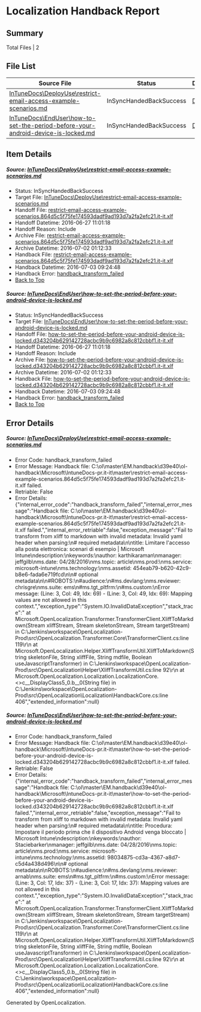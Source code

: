 # <a name='report-top'></a> Localization Handback Report

## Summary
 Total Files | 2

## File List
 Source File | Status | Details 
 ----------- | ------ | ------- 
 [InTuneDocs\DeployUse\restrict-email-access-example-scenarios.md](https://github.com/Microsoft/IntuneDocs-pr/blob/ded7bd6c971a9448ad6e6492ebc5e42dfcb5d76e/InTuneDocs/DeployUse/restrict-email-access-example-scenarios.md) | InSyncHandedBackSuccess | [Details](#962840a608a7b228d5f2519ea566d996bb4e21a4233)
 [InTuneDocs\EndUser\how-to-set-the-period-before-your-android-device-is-locked.md](https://github.com/Microsoft/IntuneDocs-pr/blob/e52ebdd62ca68f1d9226def654961075400184a8/InTuneDocs/EndUser/how-to-set-the-period-before-your-android-device-is-locked.md) | InSyncHandedBackSuccess | [Details](#00fca8673ff1b52535fb6c06a02b38b7879f204f306)

## Item Details
##### <a name='962840a608a7b228d5f2519ea566d996bb4e21a4233'></a> Source: [InTuneDocs\DeployUse\restrict-email-access-example-scenarios.md](https://github.com/Microsoft/IntuneDocs-pr/blob/ded7bd6c971a9448ad6e6492ebc5e42dfcb5d76e/InTuneDocs/DeployUse/restrict-email-access-example-scenarios.md)
* Status: InSyncHandedBackSuccess
* Target File: [InTuneDocs\DeployUse\restrict-email-access-example-scenarios.md](https://github.com/Microsoft/IntuneDocs-pr.it-it/blob/98f381a3a93d9afe8d581b7842c163dd8de8d7c0/InTuneDocs/DeployUse/restrict-email-access-example-scenarios.md)
* Handoff File: [restrict-email-access-example-scenarios.864d5c5f75fe174593dadf9ad193d7a2fa2efc21.it-it.xlf](https://github.com/Microsoft/EM.handoff/blob/bb8bb5b55c525daadcbc67df00caac1cd0effccf/ol-handoff/Microsoft/IntuneDocs-pr.it-it/master/restrict-email-access-example-scenarios.864d5c5f75fe174593dadf9ad193d7a2fa2efc21.it-it.xlf)
* Handoff Datetime: 2016-06-27 11:01:18
* Handoff Reason: Include
* Archive File: [restrict-email-access-example-scenarios.864d5c5f75fe174593dadf9ad193d7a2fa2efc21.it-it.xlf](https://github.com/Microsoft/EM.handoff/blob/1782b02b8d539a4df1456fdc5afe6ed09a574d3a/ol-handoff/Microsoft/IntuneDocs-pr.it-it/master/archive/restrict-email-access-example-scenarios.864d5c5f75fe174593dadf9ad193d7a2fa2efc21.it-it.xlf)
* Archive Datetime: 2016-07-02 01:12:33
* Handback File: [restrict-email-access-example-scenarios.864d5c5f75fe174593dadf9ad193d7a2fa2efc21.it-it.xlf](https://github.com/Microsoft/EM.handback/blob/e3a8355254c8c9abe013c24c5cab0df1f4225864/ol-handback/Microsoft/IntuneDocs-pr.it-it/master/restrict-email-access-example-scenarios.864d5c5f75fe174593dadf9ad193d7a2fa2efc21.it-it.xlf)
* Handback Datetime: 2016-07-03 09:24:48
* Handback Error: [handback_transform_failed](#962840a608a7b228d5f2519ea566d996bb4e21a4233handback_transform_failed)
* [Back to Top](#report-top)

##### <a name='00fca8673ff1b52535fb6c06a02b38b7879f204f306'></a> Source: [InTuneDocs\EndUser\how-to-set-the-period-before-your-android-device-is-locked.md](https://github.com/Microsoft/IntuneDocs-pr/blob/e52ebdd62ca68f1d9226def654961075400184a8/InTuneDocs/EndUser/how-to-set-the-period-before-your-android-device-is-locked.md)
* Status: InSyncHandedBackSuccess
* Target File: [InTuneDocs\EndUser\how-to-set-the-period-before-your-android-device-is-locked.md](https://github.com/Microsoft/IntuneDocs-pr.it-it/blob/566ffb806868649e547a0c2ea17606b887e744ee/InTuneDocs/EndUser/how-to-set-the-period-before-your-android-device-is-locked.md)
* Handoff File: [how-to-set-the-period-before-your-android-device-is-locked.d343204b629142728acbc9b9c6982a8c812cbbf1.it-it.xlf](https://github.com/Microsoft/EM.handoff/blob/bb8bb5b55c525daadcbc67df00caac1cd0effccf/ol-handoff/Microsoft/IntuneDocs-pr.it-it/master/how-to-set-the-period-before-your-android-device-is-locked.d343204b629142728acbc9b9c6982a8c812cbbf1.it-it.xlf)
* Handoff Datetime: 2016-06-27 11:01:18
* Handoff Reason: Include
* Archive File: [how-to-set-the-period-before-your-android-device-is-locked.d343204b629142728acbc9b9c6982a8c812cbbf1.it-it.xlf](https://github.com/Microsoft/EM.handoff/blob/1782b02b8d539a4df1456fdc5afe6ed09a574d3a/ol-handoff/Microsoft/IntuneDocs-pr.it-it/master/archive/how-to-set-the-period-before-your-android-device-is-locked.d343204b629142728acbc9b9c6982a8c812cbbf1.it-it.xlf)
* Archive Datetime: 2016-07-02 01:12:33
* Handback File: [how-to-set-the-period-before-your-android-device-is-locked.d343204b629142728acbc9b9c6982a8c812cbbf1.it-it.xlf](https://github.com/Microsoft/EM.handback/blob/40c8a41782d41fdbb03701923efd61b69c669687/ol-handback/Microsoft/IntuneDocs-pr.it-it/master/how-to-set-the-period-before-your-android-device-is-locked.d343204b629142728acbc9b9c6982a8c812cbbf1.it-it.xlf)
* Handback Datetime: 2016-07-03 09:24:48
* Handback Error: [handback_transform_failed](#00fca8673ff1b52535fb6c06a02b38b7879f204f306handback_transform_failed)
* [Back to Top](#report-top)


## Error Details
##### <a name='962840a608a7b228d5f2519ea566d996bb4e21a4233handback_transform_failed'></a> Source: [InTuneDocs\DeployUse\restrict-email-access-example-scenarios.md](#962840a608a7b228d5f2519ea566d996bb4e21a4233)
* Error Code: handback_transform_failed
* Error Message: Handback file: C:\ol\master\EM.handback\d39e40\ol-handback\Microsoft\IntuneDocs-pr.it-it\master\restrict-email-access-example-scenarios.864d5c5f75fe174593dadf9ad193d7a2fa2efc21.it-it.xlf failed.
* Retriable: False
* Error Details: {"internal_error_code":"handback_transform_failed","internal_error_message":"Handback file: C:\\ol\\master\\EM.handback\\d39e40\\ol-handback\\Microsoft\\IntuneDocs-pr.it-it\\master\\restrict-email-access-example-scenarios.864d5c5f75fe174593dadf9ad193d7a2fa2efc21.it-it.xlf failed.","internal_error_retriable":false,"exception_message":"Fail to transform from xliff to markdown with invalid metadata: Invalid yaml header when parsing:\n# required metadata\n\ntitle: Limitare l'accesso alla posta elettronica: scenari di esempio | Microsoft Intune\ndescription:\nkeywords:\nauthor: karthikaraman\nmanager: jeffgilb\nms.date: 04/28/2016\nms.topic: article\nms.prod:\nms.service: microsoft-intune\nms.technology:\nms.assetid: 454eab79-b620-42c9-b8e6-fada6e719fcd\n\n# optional metadata\n\n#ROBOTS:\n#audience:\n#ms.devlang:\nms.reviewer: chrisgre\nms.suite: ems\n#ms.tgt_pltfrm:\n#ms.custom:\nError message: (Line: 3, Col: 49, Idx: 69) - (Line: 3, Col: 49, Idx: 69): Mapping values are not allowed in this context.","exception_type":"System.IO.InvalidDataException","stack_trace":"   at Microsoft.OpenLocalization.Transformer.TransformerClient.XliffToMarkdown(Stream xliffStream, Stream skeletonStream, Stream targetStream) in C:\\Jenkins\\workspace\\OpenLocalization-Prod\\src\\OpenLocalization.Transformer.Core\\TransformerClient.cs:line 119\r\n   at Microsoft.OpenLocalization.Helper.XliffTransformUtil.XliffToMarkdown(String skeletonFile, String xliffFile, String mdfile, Boolean useJavascriptTransformer) in C:\\Jenkins\\workspace\\OpenLocalization-Prod\\src\\OpenLocalization\\Helper\\XliffTransformUtil.cs:line 92\r\n   at Microsoft.OpenLocalization.Localization.LocalizationCore.<>c__DisplayClass5_0.<GetHandbackFiles>b__0(String file) in C:\\Jenkins\\workspace\\OpenLocalization-Prod\\src\\OpenLocalization\\Localization\\HandbackCore.cs:line 406","extended_information":null}

##### <a name='00fca8673ff1b52535fb6c06a02b38b7879f204f306handback_transform_failed'></a> Source: [InTuneDocs\EndUser\how-to-set-the-period-before-your-android-device-is-locked.md](#00fca8673ff1b52535fb6c06a02b38b7879f204f306)
* Error Code: handback_transform_failed
* Error Message: Handback file: C:\ol\master\EM.handback\d39e40\ol-handback\Microsoft\IntuneDocs-pr.it-it\master\how-to-set-the-period-before-your-android-device-is-locked.d343204b629142728acbc9b9c6982a8c812cbbf1.it-it.xlf failed.
* Retriable: False
* Error Details: {"internal_error_code":"handback_transform_failed","internal_error_message":"Handback file: C:\\ol\\master\\EM.handback\\d39e40\\ol-handback\\Microsoft\\IntuneDocs-pr.it-it\\master\\how-to-set-the-period-before-your-android-device-is-locked.d343204b629142728acbc9b9c6982a8c812cbbf1.it-it.xlf failed.","internal_error_retriable":false,"exception_message":"Fail to transform from xliff to markdown with invalid metadata: Invalid yaml header when parsing:\n# required metadata\n\ntitle: Procedura: Impostare il periodo prima che il dispositivo Android venga bloccato | Microsoft Intune\ndescription:\nkeywords:\nauthor: Staciebarker\nmanager: jeffgilb\nms.date: 04/28/2016\nms.topic: article\nms.prod:\nms.service: microsoft-intune\nms.technology:\nms.assetid: 98034875-cd3a-4367-a8d7-c5d4a438d496\n\n# optional metadata\n\nROBOTS:\n#audience:\n#ms.devlang:\nms.reviewer: arnab\nms.suite: ems\n#ms.tgt_pltfrm:\n#ms.custom:\nError message: (Line: 3, Col: 17, Idx: 37) - (Line: 3, Col: 17, Idx: 37): Mapping values are not allowed in this context.","exception_type":"System.IO.InvalidDataException","stack_trace":"   at Microsoft.OpenLocalization.Transformer.TransformerClient.XliffToMarkdown(Stream xliffStream, Stream skeletonStream, Stream targetStream) in C:\\Jenkins\\workspace\\OpenLocalization-Prod\\src\\OpenLocalization.Transformer.Core\\TransformerClient.cs:line 119\r\n   at Microsoft.OpenLocalization.Helper.XliffTransformUtil.XliffToMarkdown(String skeletonFile, String xliffFile, String mdfile, Boolean useJavascriptTransformer) in C:\\Jenkins\\workspace\\OpenLocalization-Prod\\src\\OpenLocalization\\Helper\\XliffTransformUtil.cs:line 92\r\n   at Microsoft.OpenLocalization.Localization.LocalizationCore.<>c__DisplayClass5_0.<GetHandbackFiles>b__0(String file) in C:\\Jenkins\\workspace\\OpenLocalization-Prod\\src\\OpenLocalization\\Localization\\HandbackCore.cs:line 406","extended_information":null}


Generated by OpenLocalization.
